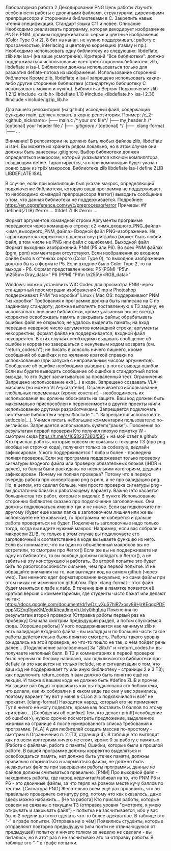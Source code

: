 Лабораторная работа 2
Декодирование PNG
Цель работы
Изучить особенности работы с двоичными файлами, структурами, директивами препроцессора и сторонними библиотеками в C. Закрепить навык чтения спецификаций.
Стандарт языка
С11 и новее.
Описание
Необходимо реализовать программу, которая декодирует изображение PNG в PNM. 
должны поддерживаться: серые и цветные изображения (Color Type 0 и 2), 8 бит на канал.
не нужно поддерживать: работу с прозрачностью, interlacing и цветовую коррекцию (гамму и пр.).
Необходимо использовать одну библиотеку из следующих: libdeflate, zlib или isa-l (на ваше усмотрение).
Критерий “Все библиотеки”: должно поддерживаться использование всех трёх сторонних библиотек: zlib, libdeflate и isa-l.
Библиотеки должны использоваться только для разжатия deflate-потока из изображения.
Использование сторонних библиотек
Кроме zlib, libdeflate и isa-l запрещено использовать какие-либо другие сторонние библиотеки (стандартную библиотеку С использовать можно и нужно).
Библиотека
Версия
Подключение
zlib
1.2.12
#include <zlib.h>
libdeflate
1.10
#include <libdeflate.h>
isa-l
2.30
#include <include/igzip_lib.h>

Для вашего репозитория (на github) исходный файл, содержащий функцию main, должен лежать в корне репозитория. Пример: 
/c_2-<github_nickname>
├── main.c /* your src file*/
├── my_header.h /* [optional] your header file */
├── .gitignore /* [optional] */
├── .clang-format
├── …



Внимание! В репозитории не должно быть любых файлов zlib, libdeflate и isa-l. Вы можете их хранить рядом локально, но в этом случае они должны быть занесены .gitignore.
Выбор библиотеки должен определяться макросом, который указывается ключом компилятора, создающим define. Гарантируется, что при компиляции будет указан ровно один из трёх макросов.
Библиотека
zlib
libdeflate
isa-l
define
ZLIB
LIBDEFLATE
ISAL

В случае, если при компиляции был указан макрос, определяющий подключение библиотеки, которую ваша программа не поддерживает, то необходимо командой препроцессора #error() выводить сообщение о том, что данная библиотека не поддерживается. Подробнее: https://en.cppreference.com/w/c/preprocessor/error 
Примеры:
#if defined(ZLIB)
#error …
#ifdef ZLIB
#error …

Формат аргументов командной строки
Аргументы программе передаются через командную строку:
c2 <имя_входного_PNG_файла> <имя_выходного_PNM_файла>
Входной файл
PNG-изображение. Не гарантируется корректность данных внутри файла (может быть любой файл, в том числе не PNG или файл с ошибками).
Выходной файл
Формат выходных изображений: PNM (P5 или P6). Во всех PNM файлах (pgm, ppm) комментарии отсутствуют. 
Если изображения во входном файле было в оттенках серого (Color Type 0), то выходное изображение должно быть в формате P5. Если входное было Color Type 2, то на выходе - P6.
Формат представлен ниже:
P5 (PGM)
“P5\n<width> <height>\n255\n<Gray_data>”
P6 (PPM)
“P6\n<width> <height>\n255\n<RGB_data>”

Windows: 
можно установить WIC Codec для просмотра PNM через стандартный просмотрщик изображений
Gimp и Photoshop поддерживают PNM “из коробки”
Linux / Mac OS:  поддерживают PNM “из коробки”
Требования к программе
должна быть написана на C по заданному стандарту;
должна выполнять поставленную в ТЗ задачу;
не использовать внешние библиотеки, кроме указанных выше;
всегда корректно освобождать память и закрывать файлы;
обрабатывать ошибки: 
файл не открылся; 
не удалось выделить память;
на вход передано неверное число аргументов командной строки;
аргументы некорректны;
формат файла не поддерживается;
входной файл некорректен.
В этих случаях необходимо выдавать сообщение об ошибке и корректно завершаться с ненулевым кодом возврата (см. "return_codes.h");
не писать в консоль ничего лишнего, кроме сообщений об ошибках и по желанию краткой справки по использованию (при запуске с неправильным числом аргументов).
Сообщение об ошибке необходимо выводить в поток вывода ошибок. Если вы будете выводить сообщение об ошибке в стандартный поток вывода, то это будет засчитываться за проваленный тест.
Ограничения
Запрещено  использование exit(...) в коде.
Запрещено  создавать VLA-массивы (но можно VLA-указатели).
Ограничивается использование глобальных переменных (кроме констант) - необходимость их использования вы должны обосновать на защите. Ваш код должен быть максимально приспособлен к переносимости в другие проекты и/или использованию другими разработчиками.
Запрещается подключать системные библиотеки через #include "...".
Запрещается использовать setlocale(...). Учимся писать небольшие комментарии пользователю по-английски.
Запрещается использовать system(“pause”).
Пояснения по результатам первой проверки
Кто получил плохую пометку W - смотрим сюда https://t.me/c/1653237360/595 + на мой ответ в github
Кто прислал работы, которые совсем не связаны с текущим ТЗ (про png вообще ни строчки кода), получают только за codestyle, дедлайн зафиксирован.
У кого поддерживается 1 либа и более - проведена полная проверка.
Если же программа поддерживает только проверку сигнатуры входного файла или проверку обязательных блоков (IHDR и далее), то баллы были раскиданы по нескольким категориям, дедлайн зафиксирован. Почему не полная проверка? Потому что в первую очередь работа про конвертацию png в pnm, а не про валидацию png. Но, в целом, кто сделал больше, чем просто проверка сигнатуры png - вы достаточно близки к работающему варианту.
Важно (это касается большинства тех работ, которые я видела):
В пункте Использование сторонних библиотек сказано про подключение заголовочных.
Они должны подключаться именно так и не иначе. Если вы подключите по-другому (будет ещё какая папка в заголовочном лишняя или же вы используете не те кавычки), то программа не соберётся и дальше работа проверяться не будет.
Подключать заголовочные надо только тогда, когда вы видите нужный макрос. Например, если вас собрали с макросом ZLIB, то только в этом случае вы подключаете его заголовочный и соответственно в коде вызываете функцию из него.
Если вы понимаете, что ни один из объявленный макросов вы не встретили, то смотрим про #error()
Если же вы не поддерживаете ни одну из библиотек, то вы вообще должны попадать в #error(), а не забить на эту конструкцию и работать. Во второй попытке это будет бить по работоспособности сильнее, чем при первой попытке.
И не обращайте внимания на то, как выглядит код на самом github (через web). Там немного едет форматирование визуально, но сами файлы при этом никак не изменяются github’ом.
Про .clang-format - этот файл будет меняться к лабе к лабе.
В течение дня в памятке появится её краткая версия с комментариями, где студенты часто бажат или делают не так: https://docs.google.com/document/d/1wDz_yXuS7hlR7xosv89HjrKEqgcPDFoppNGZxqRgwKM/edit#heading=h.tlxly0ihghqa 
Пояснения по результатам второй проверки
[Отправка работы первый раз на проверку] Сначала смотрим предыдущий раздел, а потом спускаемся сюда.
[Хорошие работы] У кого поддерживается как минимум zlib и есть валидация входного файла - вы молодцы и по большей части такое работы действительно было приятно смотреть. Работы такого уровня ожидались на этой проверке, но что-то пошло не так, о чём пойдет речь далее…
[Подключение заголовочных] За "zlib.h" и <return_codes.h> вы получаете неполный балл. В ТЗ и комментариях в первой проверке было черным по белому написано, как подключаются библиотеки про deflate (и это касается не только include, но и сигнализации о том, что ваш код не поддерживает ту или иную библиотеку - страницы 2 и 3 ТЗ); как подключить return_codes.h вам должно быть понятно ещё из лекций.
И также в вашем коде не должно быть #define ZLIB и прочее.
На защите вас будут спрашивать как вы подключали это библиотеки, что делали, как их собирали и в каком виде где они у вас хранились, поэтому вариант “ну вот у меня в CLion zlib подключился и всё” не прокатит.
[clang-format] Находится народ, который его не применяет. Тут я ничего не могу поделать, кроме как поставить 0 баллов по этому критерию...
[Сообщения об ошибке] Тем, кто делает printf(<сообщение об ошибке>), нужно срочно посмотреть предложение, выделенное жирным на странице 4 после нумерованного списка требований к программе.
[VLA] А для любителей создать массив по-простому - смотрим в Ограничения п. 2 (ТЗ, страница 4). В таблице это выглядит как по всем критериям ничего не стоит, кроме 0 за работу с памятью.
[Работа с файлами, работа с память] Ошибки, которые были в прошлой работе. В вашей программе должны корректно выделяться и освобождаться память, нет должно быть утечек памяти, должны правильно открываться и закрываться файлы, не должно быть незакрытых файлов при завершении работы программы, данные из файлов должны считываться правильно.
[PNM] Про выходной файл - находились работы, где народ недочитал/забивал на то, что PNM P5 и P6 - это двоичные файлы, за что терял на ровном месте кучу баллов по тестам.
[Сигнатура PNG] Желательно всем ещё раз проверить, что вы правильно проверяете сигнатуру png, потому что как оказалось, даже здесь можно набажить…
[Не та работа] Кто прислал работы, которые совсем не связаны с текущим ТЗ (отправка уровня "смотрите, я умею открывать и закрывать файл") - попытка не засчитывается, ибо у вас было 2 недели до этого сделать что-то более адекватное. В таблице это “-” в графе попытки.
[Отправка ни о чём] Появились студенты, которые отправляют повторно предыдущую (или почти не отличающуюся от предыдущей) попытку и ничего толком за неделю не сделали - вы пытались, но в этот раз я не засчитываю это за отправку работы. В таблице это “-” в графе попытки.